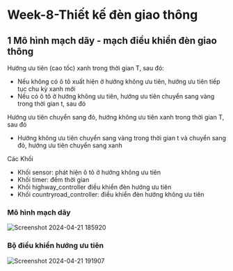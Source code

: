 # Week-8-Thiết kế đèn giao thông

## 1 Mô hình mạch dãy - mạch điều khiển đèn giao thông 

Hướng ưu tiên (cao tốc) xanh trong thời gian T, sau đó​:
- Nếu không có ô tô xuất hiện ở hướng không ưu tiên, hướng ưu tiên tiếp tục chu kỳ xanh mới​
- Nếu có ô tô ở hướng không ưu tiên, hướng ưu tiên chuyển sang vàng trong thời gian t, sau đó ​

Hướng ưu tiên chuyển sang đỏ, hướng không ưu tiên xanh trong thời gian T, sau đó​
- Hướng không ưu tiên chuyển sang vàng trong thời gian t và chuyển sang đỏ, hướng ưu tiên chuyển sang xanh​

Các Khối
- Khối sensor: phát hiện ô tô ở hướng không ưu tiên​
- Khối timer: đếm thời gian​
- Khối highway_controller điều khiển đèn hướng ưu tiên​
- Khối countryroad_controller: điều khiển đèn hướng không ưu tiên​

### Mô hình mạch dãy
![Screenshot 2024-04-21 185920](https://github.com/HoangHuyHust12/Week-8-Thi-t-k-s-/assets/142207226/125af6b9-edd5-49c7-90f2-a309b211bb50)

### Bộ điều khiển hướng ưu tiên
![Screenshot 2024-04-21 191907](https://github.com/HoangHuyHust12/Week-8-Thi-t-k-s-/assets/142207226/9951f9db-1146-482c-913c-525eeffd53d8)
